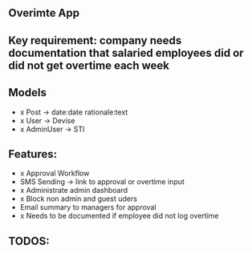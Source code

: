 ## Overimte App

## Key requirement: company needs documentation that salaried employees did or did not get overtime each week

## Models
- x Post -> date:date rationale:text
- x User -> Devise
- x AdminUser -> STI

## Features:
- x Approval Workflow
- SMS Sending -> link to approval or overtime input
- x Administrate admin dashboard
- x Block non admin and guest uders
- Email summary to managers for approval
- x Needs to be documented if employee did not log overtime

## TODOS: